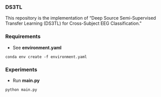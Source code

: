 ### DS3TL

This repository is the implementation of “Deep Source Semi-Supervised Transfer Learning (DS3TL) for Cross-Subject EEG Classification."

### Requirements 

- See **environment.yaml**

```
conda env create -f environment.yaml
```

### Experiments

- Run **main.py**

```
python main.py
```
